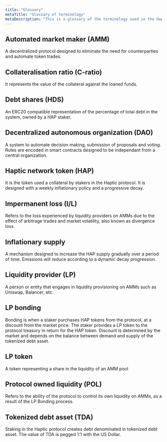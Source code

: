 ```yaml
---
title: "Glossary"
metaTitle: "Glossary of terminology"
metaDescription: "This is a glossary of the terminology used in the Haptic protocol."
---
```


## Automated market maker (AMM)

A decentralized protocol designed to eliminate the need for counterparties and automate token trades.

## Collateralisation ratio (C-ratio)

It represents the value of the collateral against the loaned funds.

## Debt shares (HDS)

An ERC20 compatible representation of the percentage of total debt in the system, owned by a HAP staker. 

## Decentralized autonomous organization (DAO)

A system to automate decision making, submission of proposals and voting. Rules are encoded in smart contracts designed to be independant from a central organization.

## Haptic network token (HAP)

It is the token used a collateral by stakers in the Haptic protocol. It is designed with a weekly inflationary policy and a progressive decay.

## Impermanent loss (I/L)

Refers to the loss experienced by liquidity providers on AMMs due to the effect of arbitrage trades and market volatility, also known as divergence loss.

## Inflationary supply

A mechanism designed to increase the HAP supply gradually over a period of time. Emissions will reduce according to a dynamic decay progression.

## Liquidity provider (LP)

A person or entity that engages in liquidity provisioning on AMMs such as Uniswap, Balancer, etc.

## LP bonding

Bonding is when a staker purchases HAP tokens from the protocol, at a discount from the market price. The staker provides a LP token to the protocol treasury in return for the HAP token. Discount is determined by the market and depends on the balance between demand and supply of the tokenized debt asset.  

## LP token

A token representing a share in the liquidity of an AMM pool

## Protocol owned liquidity (POL)

Refers to the ability of the protocol to control its own liquidity on AMMs, as a result of the LP Bonding process.

## Tokenized debt asset (TDA)

Staking in the Haptic protocol creates debt denominated in tokenized debt asset. The value of TDA is pegged 1:1 with the US Dollar.